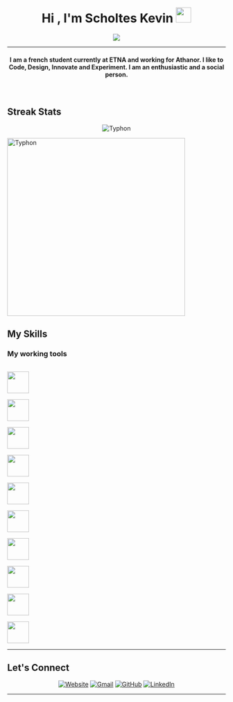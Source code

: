 <h1 align="center">Hi , I'm Scholtes Kevin <img src="https://media.giphy.com/media/hvRJCLFzcasrR4ia7z/giphy.gif" width="35"></h1>
<p align="center">
  <a href="https://git.io/typing-svg"><img src="https://readme-typing-svg.herokuapp.com?lines=Front-End+Developer+;ETNA;Athanor&center=true&width=500&height=50"></a>
</p>
<hr/>
<h4 align="center">I am a french student currently at ETNA and working for Athanor. I like to Code, Design, Innovate and Experiment. I am an enthusiastic and a social person.</h4>
<br>


## Streak Stats
<p align="center"><img src="https://github-readme-streak-stats.herokuapp.com/?user=TyphooNN&theme=algolia" alt="Typhon"  /></p>
<p><img align="center" src="https://github-readme-stats.vercel.app/api/top-langs?username=TyphooNN&show_icons=true&locale=en&layout=compact&theme=algolia" width="410" alt="Typhon" /></p>


## My Skills

### My working tools 

<p align="left">
  
  <code> <img height="50" src="https://www.vectorlogo.zone/logos/w3_html5/w3_html5-ar21.svg"> </code>
  <code> <img height="50" src="https://www.vectorlogo.zone/logos/mysql/mysql-ar21.svg"> </code>
  <code> <img height="50" src="https://www.vectorlogo.zone/logos/reactjs/reactjs-ar21.svg"> </code>
  <code> <img height="50" src="https://www.vectorlogo.zone/logos/angular/angular-ar21.svg"> </code>
  <code> <img height="50" src="https://www.vectorlogo.zone/logos/laravel/laravel-ar21.svg"> </code>
  <code> <img height="50" src="https://www.vectorlogo.zone/logos/javascript/javascript-ar21.svg"> </code>
  <code> <img height="50" src="https://www.vectorlogo.zone/logos/symfony/symfony-ar21.svg"> </code>
  <code> <img height="50" src="https://www.vectorlogo.zone/logos/netlifyapp_watercss/netlifyapp_watercss-ar21.svg"> </code>
  <code> <img height="50" src="https://www.vectorlogo.zone/logos/typescriptlang/typescriptlang-ar21.svg"> </code>
  <code> <img height="50" src="https://www.vectorlogo.zone/logos/android/android-ar21.svg"> </code>
  <hr>


## Let's Connect
<p align="center">
  <a href="https://typhoonn.github.io/"><img src="https://img.icons8.com/bubbles/50/000000/web.png" alt="Website"/></a>
	<a href="mailto:kevinscholtes91@icloud.com"><img src="https://img.icons8.com/bubbles/50/000000/gmail.png" alt="Gmail"/></a>
	<a href="https://github.com/TyphooNN"><img src="https://img.icons8.com/bubbles/50/000000/github.png" alt="GitHub"/></a>
	<a href="https://www.linkedin.com/in/kevin-scholtes-etna/"><img src="https://img.icons8.com/bubbles/50/000000/linkedin.png" alt="LinkedIn"/></a>
</p>

<hr/>

